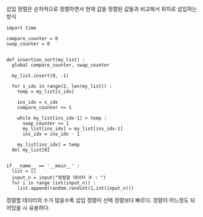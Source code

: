 삽입 정렬은 순차적으로 정렬하면서 현재 값을 정렬된 값들과 비교해서 위치로 삽입하는 방식

```
import time

compare_counter = 0
swap_counter = 0


def insertion_sort(my_list) :
  global compare_counter, swap_counter
  
  my_list.insert(0, -1)
  
  for s_idx in range(2, len(my_list)) :
    temp = my_list[s_idx]
    
    ins_idx = s_idx
    compare_counter += 1
    
    while my_list[ins_idx-1] > temp :
      swap_counter += 1
      my_list[ins_idx] = my_list[ins_idx-1]
      ins_idx = ins_idx - 1
      
    my_list[ins_idx] = temp
  del my_list[0]
  
  
if __name__ == '__main__' :
  list = []
  input_n = input("정렬할 데이터 수 : ")
  for i in range (int(input_n)) :
    list.append(random.randint(1,int(input_n)))
```

정렬할 데이터의 수가 많을수록 삽입 정렬이 선택 정렬보다 빠르다.
정렬이 어느정도 되어있을 시 유용하다.
